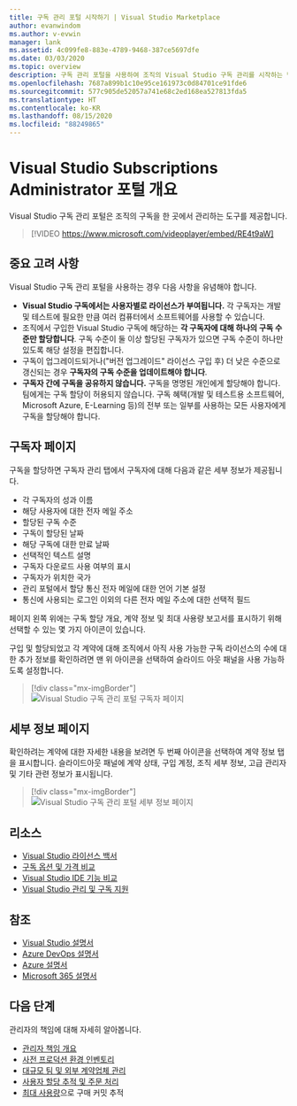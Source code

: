 ```yaml
---
title: 구독 관리 포털 시작하기 | Visual Studio Marketplace
author: evanwindom
ms.author: v-evwin
manager: lank
ms.assetid: 4c099fe8-883e-4789-9468-387ce5697dfe
ms.date: 03/03/2020
ms.topic: overview
description: 구독 관리 포털을 사용하여 조직의 Visual Studio 구독 관리를 시작하는 방법을 알아봅니다.
ms.openlocfilehash: 7687a899b1c10e95ce161973c0d84701ce91fde6
ms.sourcegitcommit: 577c905de52057a741e68c2ed168ea527813fda5
ms.translationtype: HT
ms.contentlocale: ko-KR
ms.lasthandoff: 08/15/2020
ms.locfileid: "88249865"
---
```

# <a name="overview-of-the-visual-studio-subscriptions-administrator-portal"></a>Visual Studio Subscriptions Administrator 포털 개요

Visual Studio 구독 관리 포털은 조직의 구독을 한 곳에서 관리하는 도구를 제공합니다. 

> [!VIDEO https://www.microsoft.com/videoplayer/embed/RE4t9aW]

## <a name="important-considerations"></a>중요 고려 사항
Visual Studio 구독 관리 포털을 사용하는 경우 다음 사항을 유념해야 합니다.
- **Visual Studio 구독에서는 사용자별로 라이선스가 부여됩니다.** 각 구독자는 개발 및 테스트에 필요한 만큼 여러 컴퓨터에서 소프트웨어를 사용할 수 있습니다.
- 조직에서 구입한 Visual Studio 구독에 해당하는 **각 구독자에 대해 하나의 구독 수준만 할당합니다**. 구독 수준이 둘 이상 할당된 구독자가 있으면 구독 수준이 하나만 있도록 해당 설정을 편집합니다.
- 구독이 업그레이드되거나("버전 업그레이드" 라이선스 구입 후) 더 낮은 수준으로 갱신되는 경우 **구독자의 구독 수준을 업데이트해야 합니다**.
- **구독자 간에 구독을 공유하지 않습니다.** 구독을 명명된 개인에게 할당해야 합니다.  팀에게는 구독 할당이 허용되지 않습니다.  구독 혜택(개발 및 테스트용 소프트웨어, Microsoft Azure, E-Learning 등)의 전부 또는 일부를 사용하는 모든 사용자에게 구독을 할당해야 합니다.

## <a name="the-subscribers-page"></a>구독자 페이지
구독을 할당하면 구독자 관리 탭에서 구독자에 대해 다음과 같은 세부 정보가 제공됩니다.
- 각 구독자의 성과 이름
- 해당 사용자에 대한 전자 메일 주소
- 할당된 구독 수준
- 구독이 할당된 날짜
- 해당 구독에 대한 만료 날짜
- 선택적인 텍스트 설명
- 구독자 다운로드 사용 여부의 표시
- 구독자가 위치한 국가
- 관리 포털에서 할당 통신 전자 메일에 대한 언어 기본 설정
- 통신에 사용되는 로그인 이외의 다른 전자 메일 주소에 대한 선택적 필드

페이지 왼쪽 위에는 구독 할당 개요, 계약 정보 및 최대 사용량 보고서를 표시하기 위해 선택할 수 있는 몇 가지 아이콘이 있습니다.

구입 및 할당되었고 각 계약에 대해 조직에서 아직 사용 가능한 구독 라이선스의 수에 대한 추가 정보를 확인하려면 맨 위 아이콘을 선택하여 슬라이드 아웃 패널을 사용 가능하도록 설정합니다.
> [!div class="mx-imgBorder"]
> ![Visual Studio 구독 관리 포털 구독자 페이지](_img/using-admin-portal/subscribers-page.png)

## <a name="the-details-page"></a>세부 정보 페이지
확인하려는 계약에 대한 자세한 내용을 보려면 두 번째 아이콘을 선택하여 계약 정보 탭을 표시합니다. 슬라이드아웃 패널에 계약 상태, 구입 계정, 조직 세부 정보, 고급 관리자 및 기타 관련 정보가 표시됩니다.
> [!div class="mx-imgBorder"]
> ![Visual Studio 구독 관리 포털 세부 정보 페이지](_img/using-admin-portal/details-page.png)

## <a name="resources"></a>리소스
- [Visual Studio 라이선스 백서](https://visualstudio.microsoft.com/wp-content/uploads/2019/06/Visual-Studio-Licensing-Whitepaper-May-2019.pdf)
- [구독 옵션 및 가격 비교](https://visualstudio.microsoft.com/vs/pricing)
- [Visual Studio IDE 기능 비교](https://visualstudio.microsoft.com/vs/compare)
- [Visual Studio 관리 및 구독 지원](https://visualstudio.microsoft.com/support/support-overview-vs)

## <a name="see-also"></a>참조
- [Visual Studio 설명서](https://docs.microsoft.com/visualstudio/)
- [Azure DevOps 설명서](https://docs.microsoft.com/azure/devops/)
- [Azure 설명서](https://docs.microsoft.com/azure/)
- [Microsoft 365 설명서](https://docs.microsoft.com/microsoft-365/)

## <a name="next-steps"></a>다음 단계
관리자의 책임에 대해 자세히 알아봅니다.
- [관리자 책임 개요](admin-responsibilities.md)
- [사전 프로덕션 환경 인벤토리](admin-inventory.md)
- [대규모 팀 및 외부 계약업체 관리](manage-teams.md)
- [사용자 할당 추적 및 주문 처리](assignments-orders.md)
- [최대 사용량](maximum-usage.md)으로 구매 커밋 추적

